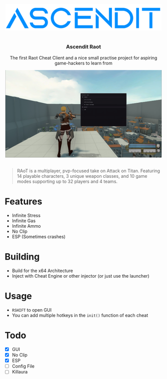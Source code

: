 <!-- PROJECT LOGO -->
<br />
<div align="center">
  <a href="https://github.com/NotNanook/Ascendit-Raot">
    <img src="images/logoBig.png" alt="Logo" width="500">
  </a>
  <h1></h1>
  <h3 align="center">Ascendit Raot</h3>

  <p align="center">
    The first Raot Cheat Client and a nice small practise project for aspiring game-hackers to learn from
  </p>
  
  <a href="https://github.com/NotNanook/Ascendit-Raot">
    <img src="images/Showcase.jpg" alt="Showcase" width="500">
  </a>
</div>
<br />

>RAoT is a multiplayer, pvp-focused take on Attack on Titan.  Featuring 14 playable characters, 3 unique weapon classes, and 10 game modes supporting up to 32 players and 4 teams.

# Features
- Infinite Stress
- Infinite Gas
- Infinite Ammo
- No Clip
- ESP (Sometimes crashes)

# Building
- Build for the x64 Architecture
- Inject with Cheat Engine or other injector (or just use the launcher)

# Usage
- `RSHIFT` to open GUI
- You can add multiple hotkeys in the `init()` function of each cheat

# Todo
- [X] GUI
- [X] No Clip
- [X] ESP
- [ ] Config File
- [ ] Killaura
